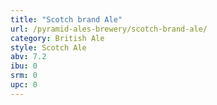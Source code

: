 ```yaml
---
title: "Scotch brand Ale"
url: /pyramid-ales-brewery/scotch-brand-ale/
category: British Ale
style: Scotch Ale
abv: 7.2
ibu: 0
srm: 0
upc: 0
---
```


